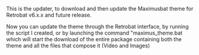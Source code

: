 This is the updater, to download and then update the Maximusbat theme for Retrobat v6.x.x and future release.


Now you can update the theme through the Retrobat interface, by running the script I created, or by launching the command "maximus_theme.bat which will start the download of the entire package containing both the theme and all the files that compose it (Video and Images)
